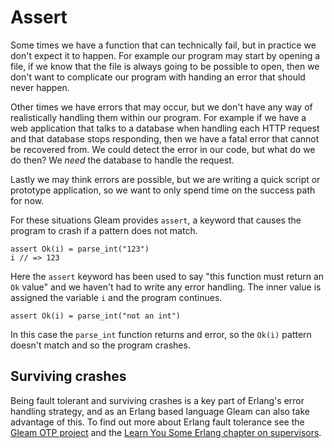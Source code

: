 # Assert

Some times we have a function that can technically fail, but in practice we
don't expect it to happen. For example our program may start by opening a
file, if we know that the file is always going to be possible to open, then we
don't want to complicate our program with handing an error that should never
happen.

Other times we have errors that may occur, but we don't have any way of
realistically handling them within our program. For example if we have a web
application that talks to a database when handling each HTTP request and that
database stops responding, then we have a fatal error that cannot be recovered
from. We could detect the error in our code, but what do we do then? We *need*
the database to handle the request.

Lastly we may think errors are possible, but we are writing a quick script or
prototype application, so we want to only spend time on the success path for now.

For these situations Gleam provides `assert`, a keyword that causes the
program to crash if a pattern does not match.

```gleam
assert Ok(i) = parse_int("123")
i // => 123
```

Here the `assert` keyword has been used to say "this function must return an
`Ok` value" and we haven't had to write any error handling. The inner value
is assigned the variable `i` and the program continues.

```gleam
assert Ok(i) = parse_int("not an int")
```

In this case the `parse_int` function returns and error, so the `Ok(i)`
pattern doesn't match and so the program crashes.

## Surviving crashes

Being fault tolerant and surviving crashes is a key part of Erlang's error
handling strategy, and as an Erlang based language Gleam can also take
advantage of this. To find out more about Erlang fault tolerance see the
[Gleam OTP project][1] and the [Learn You Some Erlang chapter on
supervisors][2].

[1]: https://github.com/gleam-lang/otp
[2]: https://learnyousomeerlang.com/supervisors
